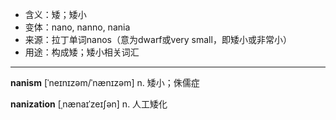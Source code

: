 - <span class="definition">含义：矮；矮小</span>
- <span class="definition">变体：nano, nanno, nania</span>
- <span class="definition">来源：拉丁单词nanos（意为dwarf或very small，即矮小或非常小）</span>
- <span class="definition">用途：构成矮；矮小相关词汇</span>

---

<span class="vocabulary">**nanism**</span> [ˈneɪnɪzəm/ˈnænɪzəm] n. 矮小；侏儒症

<span class="vocabulary">**nanization**</span> [ˌnænaɪˈzeɪʃən] n. 人工矮化

